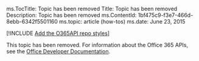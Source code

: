 ms.TocTitle: Topic has been removed
Title: Topic has been removed
Description: Topic has been removed
ms.ContentId: 1bf475c9-f3e7-466d-8ebb-6342f5501160
ms.topic: article (how-tos)
ms.date: June 23, 2015

[!INCLUDE [Add the O365API repo styles](../includes/controls/addo365apistyles.xml)]

This topic has been removed. For information about the Office 365 APIs, see the [Office Developer Documentation](https://msdn.microsoft.com/en-us/office/).

